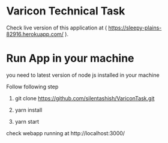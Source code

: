 # Varicon Technical Task

Check live version of this application at
( https://sleepy-plains-82916.herokuapp.com/ ).

# Run App in your machine

you need to latest version of node js installed in your machine

Follow following step

1. git clone https://github.com/silentashish/VariconTask.git

2. yarn install

3. yarn start

check webapp running at http://localhost:3000/

